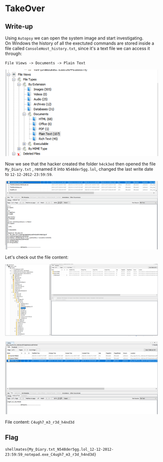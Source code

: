 # TakeOver

## Write-up

Using `Autopsy` we can open the system image and start investigating.  
On Windows the history of all the exectuted commands are stored inside a file called `ConsoleHost_history.txt`, since it's a text file we can access it through:
```
File Views -> Documents -> Plain Text
```
![IMG](./tree.png)

Now we see that the hacker created the folder `h4ck3ed` then opened the file `My_Diary.txt` , renamed it into `N548der5gg.lol`, changed the last write date to `12-12-2012-23:59:59`.  

![IMG](./console.png)

Let's check out the file content:

![IMG](./directory.png)

![IMG](./file.png)

File content: `C4ugh7_m3_r3d_h4nd3d`
## Flag

`shellmates{My_Diary.txt_N548der5gg.lol_12-12-2012-23:59:59_notepad.exe_C4ugh7_m3_r3d_h4nd3d}`
